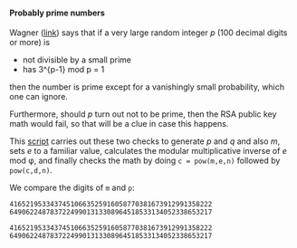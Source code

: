 #### Probably prime numbers

Wagner ([link](http://www.cs.utsa.edu/~wagner/lawsbookcolor/laws.pdf)) says that if a very large random integer *p* (100 decimal digits or more) is

* not divisible by a small prime
* has 3^{p-1} mod p = 1

then the number is prime except for a vanishingly small probability, which one can ignore.

Furthermore, should *p* turn out not to be prime, then the RSA public key math would fail, so that will be a clue in case this happens.

This [script](scripts/probably.py) carries out these two checks to generate *p* and *q* and also *m*, sets *e* to a familiar value, calculates the modular multiplicative inverse of *e* mod &phi;, and finally checks the math by doing `c = pow(m,e,n)` followed by `pow(c,d,n)`.

We compare the digits of `m` and `p`:

```
41652195334374510663525916058770381673912991358222
64906224878372249901313308964518533134052338653217

41652195334374510663525916058770381673912991358222
64906224878372249901313308964518533134052338653217

```